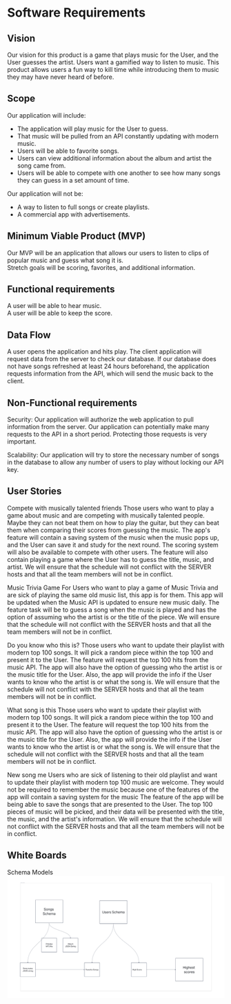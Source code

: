 # Software Requirements  

## Vision  

Our vision for this product is a game that plays music for the User, and the User guesses the artist. Users want a gamified way to listen to music. This product allows users a fun way to kill time while introducing them to music they may have never heard of before.  

## Scope  

Our application will include:  

* The application will play music for the User to guess.  
* That music will be pulled from an API constantly updating with modern music.  
* Users will be able to favorite songs.  
* Users can view additional information about the album and artist the song came from.  
* Users will be able to compete with one another to see how many songs they can guess in a set amount of time.  

Our application will not be:  

* A way to listen to full songs or create playlists.  
* A commercial app with advertisements.  

## Minimum Viable Product (MVP)  

Our MVP will be an application that allows our users to listen to clips of popular music and guess what song it is.  
Stretch goals will be scoring, favorites, and additional information.  

## Functional requirements  

A user will be able to hear music.  
A user will be able to keep the score.  

## Data Flow  

A user opens the application and hits play. The client application will request data from the server to check our database. If our database does not have songs refreshed at least 24 hours beforehand, the application requests information from the API, which will send the music back to the client.  

## Non-Functional requirements  

Security: Our application will authorize the web application to pull information from the server. Our application can potentially make many requests to the API in a short period. Protecting those requests is very important.  

Scalability: Our application will try to store the necessary number of songs in the database to allow any number of users to play without locking our API key.  

## User Stories  

Compete with musically talented friends
Those users who want to play a game about music and are competing with musically talented people. Maybe they can not beat them on how to play the guitar, but they can beat them when comparing their scores from guessing the music.
The app's feature will contain a saving system of the music when the music pops up, and the User can save it and study for the next round. The scoring system will also be available to compete with other users. The feature will also contain playing a game where the User has to guess the title, music, and artist.
We will ensure that the schedule will not conflict with the SERVER hosts and that all the team members will not be in conflict.

Music Trivia Game
For Users who want to play a game of Music Trivia and are sick of playing the same old music list, this app is for them. This app will be updated when the Music API is updated to ensure new music daily. 
The feature task will be to guess a song when the music is played and has the option of assuming who the artist is or the title of the piece.
We will ensure that the schedule will not conflict with the SERVER hosts and that all the team members will not be in conflict.

Do you know who this is?
Those users who want to update their playlist with modern top 100 songs. It will pick a random piece within the top 100 and present it to the User.
The feature will request the top 100 hits from the music API. The app will also have the option of guessing who the artist is or the music title for the User. Also, the app will provide the info if the User wants to know who the artist is or what the song is.
We will ensure that the schedule will not conflict with the SERVER hosts and that all the team members will not be in conflict.

What song is this
Those users who want to update their playlist with modern top 100 songs. It will pick a random piece within the top 100 and present it to the User.
The feature will request the top 100 hits from the music API. The app will also have the option of guessing who the artist is or the music title for the User. Also, the app will provide the info if the User wants to know who the artist is or what the song is.
We will ensure that the schedule will not conflict with the SERVER hosts and that all the team members will not be in conflict.

New song me
Users who are sick of listening to their old playlist and want to update their playlist with modern top 100 music are welcome. They would not be required to remember the music because one of the features of the app will contain a saving system for the music
The feature of the app will be being able to save the songs that are presented to the User. The top 100 pieces of music will be picked, and their data will be presented with the title, the music, and the artist's information.
We will ensure that the schedule will not conflict with the SERVER hosts and that all the team members will not be in conflict.


## White Boards  

Schema Models  
![Schema Models](img/SchemaModels.png)  